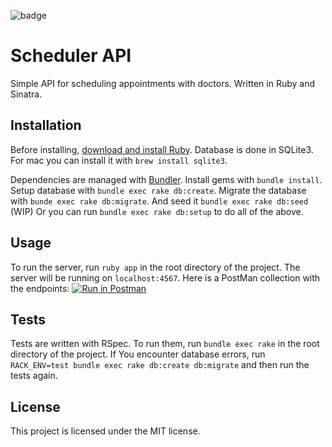 ![badge](https://app.travis-ci.com/DominikAlberski/schedule_api.svg?branch=main)
# Scheduler API

Simple API for scheduling appointments with doctors. Written in Ruby and Sinatra.

## Installation

Before installing, [download and install Ruby](https://www.ruby-lang.org/en/documentation/installation/).
Database is done in SQLite3. For mac you can install it with `brew install sqlite3`.

Dependencies are managed with [Bundler](https://bundler.io/).
Install gems with `bundle install`.
Setup database with `bundle exec rake db:create`.
Migrate the database with `bunde exec rake db:migrate`.
And seed it `bundle exec rake db:seed` (WIP)
Or you can run `bundle exec rake db:setup` to do all of the above.

## Usage

To run the server, run `ruby app` in the root directory of the project.
The server will be running on `localhost:4567`.
Here is a PostMan collection with the endpoints: [![Run in Postman](https://run.pstmn.io/button.svg)](https://app.getpostman.com/run-collection/0b5b3b6b6b6b6b6b6b6b)


## Tests

Tests are written with RSpec. To run them, run `bundle exec rake` in the root directory of the project.
If You encounter database errors, run `RACK_ENV=test bundle exec rake db:create db:migrate` and then run the tests again.

## License

This project is licensed under the MIT license.
